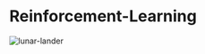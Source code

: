 # Reinforcement-Learning  
![lunar-lander](https://github.com/user-attachments/assets/914bab77-1c1f-45ff-ae7d-65008d45edec)
